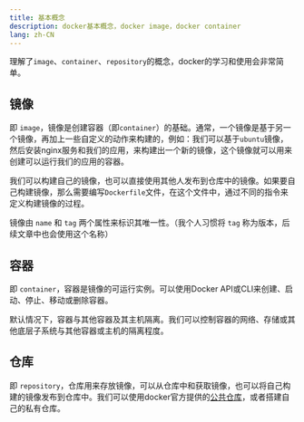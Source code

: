 ```yaml
---
title: 基本概念
description: docker基本概念，docker image，docker container
lang: zh-CN
---
```


理解了`image`、`container`、`repository`的概念，docker的学习和使用会非常简单。

## 镜像
即 `image`，镜像是创建容器（即`container`）的基础。通常，一个镜像是基于另一个镜像，再加上一些自定义的动作来构建的，例如：我们可以基于`ubuntu`镜像，然后安装nginx服务和我们的应用，来构建出一个新的镜像，这个镜像就可以用来创建可以运行我们的应用的容器。

我们可以构建自己的镜像，也可以直接使用其他人发布到仓库中的镜像。如果要自己构建镜像，那么需要编写`Dockerfile`文件，在这个文件中，通过不同的指令来定义构建镜像的过程。

镜像由 `name` 和 `tag` 两个属性来标识其唯一性。（我个人习惯将 `tag` 称为版本，后续文章中也会使用这个名称）

## 容器
即 `container`，容器是镜像的可运行实例。可以使用Docker API或CLI来创建、启动、停止、移动或删除容器。

默认情况下，容器与其他容器及其主机隔离。我们可以控制容器的网络、存储或其他底层子系统与其他容器或主机的隔离程度。

## 仓库
即 `repository`，仓库用来存放镜像，可以从仓库中和获取镜像，也可以将自己构建的镜像发布到仓库中。我们可以使用docker官方提供的[公共仓库](https://hub.docker.com/)，或者搭建自己的私有仓库。
